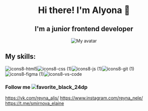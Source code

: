 <h1 align="center"> Hi there! I'm Alyona 👋 </h1>

<h2 align="center">I'm a junior frontend developer</h2>

<p align="center">
  <img src="https://media.giphy.com/media/Ut7zeRXCmxc0td7N68/giphy.gif" alt="My avatar">
</p>

## My skills:
![icons8-html5](https://github.com/ReynaAlis/ReynaAlis/assets/123259160/c7e58b4d-61f4-413b-90e8-507bf09b1c81)![icons8-css (1)](https://github.com/ReynaAlis/ReynaAlis/assets/123259160/1ad03450-9fa0-418c-a16b-21d0dd30bf8c)![icons8-js (1)](https://github.com/ReynaAlis/ReynaAlis/assets/123259160/b041f8f2-5fb5-4e99-9890-863ea42b6656)![icons8-git (1)](https://github.com/ReynaAlis/ReynaAlis/assets/123259160/f5776f73-7826-4fd3-a077-905fa1ae6161)![icons8-figma (1)](https://github.com/ReynaAlis/ReynaAlis/assets/123259160/9b0eef03-6d3f-4578-843f-22ee2220d46b)![icons8-vs-code](https://github.com/ReynaAlis/ReynaAlis/assets/123259160/8b747cc7-cb64-49b7-bb70-6a0398e652b3)

### Follow me ![favorite_black_24dp](https://github.com/ReynaAlis/ReynaAlis/assets/123259160/ba1f356b-cff7-4079-84f2-7f71c93ba3c9)

https://vk.com/reyna_alis/
https://www.instagram.com/reyna_nele/  
https://t.me/smirnova_elaine


